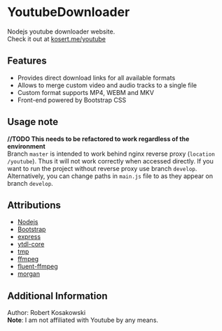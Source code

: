 # YoutubeDownloader
Nodejs youtube downloader website.  
Check it out at [kosert.me/youtube](http://kosert.me/youtube)  

## Features
- Provides direct download links for all available formats
- Allows to merge custom video and audio tracks to a single file
- Custom format supports MP4, WEBM and MKV
- Front-end powered by Bootstrap CSS

## Usage note
**//TODO This needs to be refactored to work regardless of the environment**   
Branch `master` is intended to work behind nginx reverse proxy (`location /youtube`). Thus it will not work correctly when accessed directly. If you want to run the project without reverse proxy use branch `develop`. Alternatively, you can change paths in `main.js` file to as they appear on branch `develop`.

## Attributions
- [Nodejs](https://nodejs.org/)
- [Bootstrap](https://getbootstrap.com/)
- [express](https://github.com/expressjs/express)
- [ytdl-core](https://github.com/fent/node-ytdl-core)
- [tmp](https://github.com/raszi/node-tmp)
- [ffmpeg](http://www.ffmpeg.org/)
- [fluent-ffmpeg](https://github.com/fluent-ffmpeg/node-fluent-ffmpeg)
- [morgan](https://github.com/expressjs/morgan)

## Additional Information
Author: Robert Kosakowski  
**Note**: I am not affiliated with Youtube by any means.  
